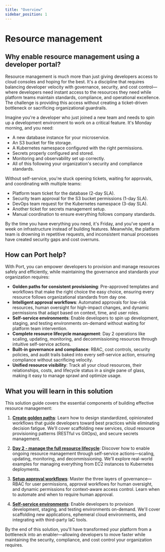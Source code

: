 ```yaml
---
title: "Overview"
sidebar_position: 1
---
```


# Resource management

## Why enable resource management using a developer portal?

Resource management is much more than just giving developers access to cloud consoles and hoping for the best. It's a discipline that requires balancing developer velocity with governance, security, and cost control—where developers need instant access to the resources they need while platform teams maintain standards, compliance, and operational excellence. The challenge is providing this access without creating a ticket-driven bottleneck or sacrificing organizational guardrails.

Imagine you're a developer who just joined a new team and needs to spin up a development environment to work on a critical feature. It's Monday morning, and you need:
- A new database instance for your microservice.
- An S3 bucket for file storage.
- A Kubernetes namespace configured with the right permissions.
- Secrets properly configured and stored.
- Monitoring and observability set up correctly.
- All of this following your organization's security and compliance standards.

Without self-service, you're stuck opening tickets, waiting for approvals, and coordinating with multiple teams:
- Platform team ticket for the database (2-day SLA).
- Security team approval for the S3 bucket permissions (1-day SLA).
- DevOps team request for the Kubernetes namespace (3-day SLA).
- Another ticket for secrets management setup.
- Manual coordination to ensure everything follows company standards.

By the time you have everything you need, it's Friday, and you've spent a week on infrastructure instead of building features. Meanwhile, the platform team is drowning in repetitive requests, and inconsistent manual processes have created security gaps and cost overruns.

## How can Port help?

With Port, you can empower developers to provision and manage resources safely and efficiently, while maintaining the governance and standards your organization requires:

- **Golden paths for consistent provisioning**: Pre-approved templates and workflows that make the right choice the easy choice, ensuring every resource follows organizational standards from day one.
- **Intelligent approval workflows**: Automated approvals for low-risk resources, human oversight for high-impact changes, and dynamic permissions that adapt based on context, time, and user roles.
- **Self-service environments**: Enable developers to spin up development, staging, and testing environments on-demand without waiting for platform team intervention.
- **Complete resource lifecycle management**: Day 2 operations like scaling, updating, monitoring, and decommissioning resources through intuitive self-service actions.
- **Built-in governance and compliance**: RBAC, cost controls, security policies, and audit trails baked into every self-service action, ensuring compliance without sacrificing velocity.
- **Unified resource visibility**: Track all your cloud resources, their relationships, costs, and lifecycle status in a single pane of glass, making it easy to manage sprawl and optimize usage.

## What you will learn in this solution

This solution guide covers the essential components of building effective resource management:

1. **[Create golden paths](/solutions/resource-self-service/create-golden-paths)**: Learn how to design standardized, opinionated workflows that guide developers toward best practices while eliminating decision fatigue. We'll cover scaffolding new services, cloud resource provisioning patterns (RESTful vs GitOps), and secure secrets management.

2. **[Day 2 - manage the full resource lifecycle](/solutions/resource-self-service/day-2-resource-lifecycle)**: Discover how to enable ongoing resource management through self-service actions—scaling, updating, monitoring, and decommissioning. We'll explore real-world examples for managing everything from EC2 instances to Kubernetes deployments.

3. **[Setup approval workflows](/solutions/resource-self-service/setup-approval-workflows)**: Master the three layers of governance—RBAC for user permissions, approval workflows for human oversight, and dynamic permissions for context-aware access control. Learn when to automate and when to require human approval.

4. **[Self-service environments](/solutions/resource-self-service/self-service-environments)**: Enable developers to provision development, staging, and testing environments on-demand. We'll cover scaffolding new applications, ephemeral cloud environments, and integrating with third-party IaC tools.

By the end of this solution, you'll have transformed your platform from a bottleneck into an enabler—allowing developers to move faster while maintaining the security, compliance, and cost control your organization requires.



